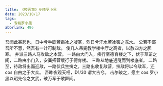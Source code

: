 ```yaml
---
title: 《校园策》专精罗小黑
date: 2023/10/17
tags:
  - 专精罗小黑
abbrlink: 496
---
```


吾闻此甚悲也，日中兮手脚若霜冰之凝寒，烈日兮汗水若冰窖之冻水。
公若不鄙吾所不慧，然吾有一计可制敌。
使几人吊毙教学楼中厅之高者，以赦四方之胆寒。
并派三路人马攻敌之本营。
一路由大门入，疾行至德育楼之下，伏于草芷之间，二路由小门入，安寨搭营缓行于德育楼。
三路从地底通隧而到楼底者。
二路至，待敌将出而迎敌，一路伏兵生擒之，三路出收复敌营，挟敌将以令敌军，还 cos 自由之于大众。
吾昨夜观天相，D1/30 谓大吉兮。
击尔破之，愿主 cos 罗小黑以昭先帝之文武，破万军于歌舞间。
